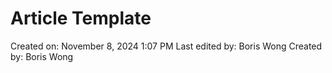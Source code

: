 # Article Template

Created on: November 8, 2024 1:07 PM
Last edited by: Boris Wong 
Created by: Boris Wong